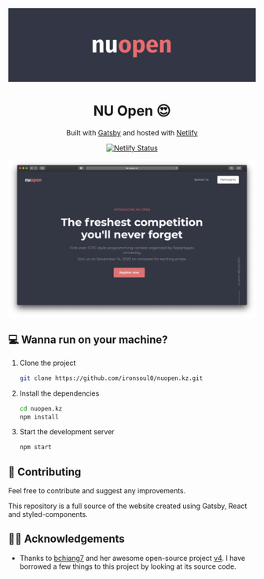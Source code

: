 <div align="center">
  <img alt="Logo" src="./src/images/badge.png" width="550" />
</div>
<h1 align="center">
  NU Open 😍
</h1>
<p align="center">
   Built with <a href="https://www.gatsbyjs.org/" target="_blank">Gatsby</a> and hosted with <a href="https://www.netlify.com/" target="_blank">Netlify</a>
</p>
<p align="center">
  <a href="https://app.netlify.com/sites/dreamy-colden-c7c1ac/deploys" target="_blank">
    <img src="https://api.netlify.com/api/v1/badges/7142fa14-0207-4371-be3e-2aee36835dd9/deploy-status" alt="Netlify Status" />
  </a>
</p>

![demo](./src/images/screen.png)

## 💻 Wanna run on your machine?

1. Clone the project

   ```sh
   git clone https://github.com/ironsoul0/nuopen.kz.git
   ```

1. Install the dependencies

   ```sh
   cd nuopen.kz
   npm install
   ```

3. Start the development server

   ```sh
   npm start
   ```

## 🚁 Contributing

Feel free to contribute and suggest any improvements.

This repository is a full source of the website created using Gatsby, React and styled-components.

## 🙏🏻 Acknowledgements

- Thanks to [bchiang7](https://github.com/bchiang7) and her awesome open-source project  [v4](https://github.com/bchiang7/v4). I have borrowed a few things to this project by looking at its source code.